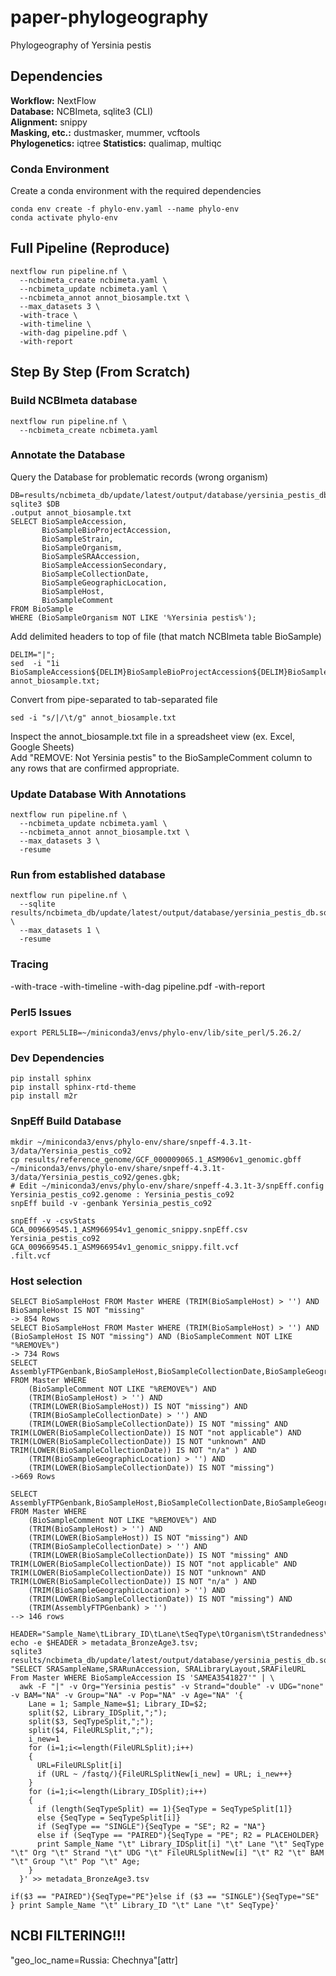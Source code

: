 # paper-phylogeography
Phylogeography of Yersinia pestis

## Dependencies
**Workflow:** NextFlow  
**Database:** NCBImeta, sqlite3 (CLI)  
**Alignment:** snippy  
**Masking, etc.:** dustmasker, mummer, vcftools   
**Phylogenetics:** iqtree
**Statistics:** qualimap, multiqc

### Conda Environment
Create a conda environment with the required dependencies  
```
conda env create -f phylo-env.yaml --name phylo-env
conda activate phylo-env
```

## Full Pipeline (Reproduce)
```
nextflow run pipeline.nf \
  --ncbimeta_create ncbimeta.yaml \
  --ncbimeta_update ncbimeta.yaml \
  --ncbimeta_annot annot_biosample.txt \
  --max_datasets 3 \
  -with-trace \
  -with-timeline \
  -with-dag pipeline.pdf \
  -with-report
```

## Step By Step (From Scratch)

### Build NCBImeta database
```
nextflow run pipeline.nf \
  --ncbimeta_create ncbimeta.yaml
```

### Annotate the Database
Query the Database for problematic records (wrong organism)
```
DB=results/ncbimeta_db/update/latest/output/database/yersinia_pestis_db.sqlite
sqlite3 $DB
.output annot_biosample.txt
SELECT BioSampleAccession,
       BioSampleBioProjectAccession,
       BioSampleStrain,
       BioSampleOrganism,
       BioSampleSRAAccession,
       BioSampleAccessionSecondary,
       BioSampleCollectionDate,
       BioSampleGeographicLocation,
       BioSampleHost,
       BioSampleComment
FROM BioSample
WHERE (BioSampleOrganism NOT LIKE '%Yersinia pestis%');
```
Add delimited headers to top of file (that match NCBImeta table BioSample)
```
DELIM="|";
sed  -i "1i BioSampleAccession${DELIM}BioSampleBioProjectAccession${DELIM}BioSampleStrain${DELIM}BioSampleOrganism${DELIM}BioSampleSRAAccession${DELIM}BioSampleAccessionSecondary${DELIM}BioSampleCollectionDate${DELIM}BioSampleGeographicLocation${DELIM}BioSampleHost${DELIM}BioSampleComment" annot_biosample.txt;
```
Convert from pipe-separated to tab-separated file
```
sed -i "s/|/\t/g" annot_biosample.txt
```
Inspect the annot_biosample.txt file in a spreadsheet view (ex. Excel, Google Sheets)  
Add "REMOVE: Not Yersinia pestis" to the BioSampleComment column to any rows that are confirmed appropriate.  


### Update Database With Annotations
```
nextflow run pipeline.nf \
  --ncbimeta_update ncbimeta.yaml \
  --ncbimeta_annot annot_biosample.txt \
  --max_datasets 3 \
  -resume
```

### Run from established database
```
nextflow run pipeline.nf \
  --sqlite results/ncbimeta_db/update/latest/output/database/yersinia_pestis_db.sqlite \
  --max_datasets 1 \
  -resume
```

### Tracing
-with-trace
-with-timeline
-with-dag pipeline.pdf
-with-report


### Perl5 Issues
```
export PERL5LIB=~/miniconda3/envs/phylo-env/lib/site_perl/5.26.2/
```

### Dev Dependencies
```
pip install sphinx
pip install sphinx-rtd-theme
pip install m2r
```

### SnpEff Build Database
```
mkdir ~/miniconda3/envs/phylo-env/share/snpeff-4.3.1t-3/data/Yersinia_pestis_co92
cp results/reference_genome/GCF_000009065.1_ASM906v1_genomic.gbff ~/miniconda3/envs/phylo-env/share/snpeff-4.3.1t-3/data/Yersinia_pestis_co92/genes.gbk;
# Edit ~/miniconda3/envs/phylo-env/share/snpeff-4.3.1t-3/snpEff.config
Yersinia_pestis_co92.genome : Yersinia_pestis_co92
snpEff build -v -genbank Yersinia_pestis_co92

snpEff -v -csvStats GCA_009669545.1_ASM966954v1_genomic_snippy.snpEff.csv Yersinia_pestis_co92 GCA_009669545.1_ASM966954v1_genomic_snippy.filt.vcf
.filt.vcf
```

### Host selection
```
SELECT BioSampleHost FROM Master WHERE (TRIM(BioSampleHost) > '') AND BioSampleHost IS NOT "missing"
-> 854 Rows
SELECT BioSampleHost FROM Master WHERE (TRIM(BioSampleHost) > '') AND (BioSampleHost IS NOT "missing") AND (BioSampleComment NOT LIKE "%REMOVE%")
-> 734 Rows
SELECT AssemblyFTPGenbank,BioSampleHost,BioSampleCollectionDate,BioSampleGeographicLocation FROM Master WHERE
    (BioSampleComment NOT LIKE "%REMOVE%") AND
	(TRIM(BioSampleHost) > '') AND
	(TRIM(LOWER(BioSampleHost)) IS NOT "missing") AND
	(TRIM(BioSampleCollectionDate) > '') AND
	(TRIM(LOWER(BioSampleCollectionDate)) IS NOT "missing" AND TRIM(LOWER(BioSampleCollectionDate)) IS NOT "not applicable") AND TRIM(LOWER(BioSampleCollectionDate)) IS NOT "unknown" AND TRIM(LOWER(BioSampleCollectionDate)) IS NOT "n/a" ) AND
	(TRIM(BioSampleGeographicLocation) > '') AND
	(TRIM(LOWER(BioSampleCollectionDate)) IS NOT "missing")
->669 Rows

SELECT AssemblyFTPGenbank,BioSampleHost,BioSampleCollectionDate,BioSampleGeographicLocation FROM Master WHERE
    (BioSampleComment NOT LIKE "%REMOVE%") AND
	(TRIM(BioSampleHost) > '') AND
	(TRIM(LOWER(BioSampleHost)) IS NOT "missing") AND
	(TRIM(BioSampleCollectionDate) > '') AND
	(TRIM(LOWER(BioSampleCollectionDate)) IS NOT "missing" AND TRIM(LOWER(BioSampleCollectionDate)) IS NOT "not applicable" AND TRIM(LOWER(BioSampleCollectionDate)) IS NOT "unknown" AND TRIM(LOWER(BioSampleCollectionDate)) IS NOT "n/a" ) AND
	(TRIM(BioSampleGeographicLocation) > '') AND
	(TRIM(LOWER(BioSampleCollectionDate)) IS NOT "missing") AND
	(TRIM(AssemblyFTPGenbank) > '')
--> 146 rows
```

```
HEADER="Sample_Name\tLibrary_ID\tLane\tSeqType\tOrganism\tStrandedness\tUDG_Treatment\tR1\tR2\tBAM\tGroup\tPopulations\tAge";
echo -e $HEADER > metadata_BronzeAge3.tsv;
sqlite3 results/ncbimeta_db/update/latest/output/database/yersinia_pestis_db.sqlite "SELECT SRASampleName,SRARunAccession, SRALibraryLayout,SRAFileURL From Master WHERE BioSampleAccession IS 'SAMEA3541827'" | \
  awk -F "|" -v Org="Yersinia pestis" -v Strand="double" -v UDG="none" -v BAM="NA" -v Group="NA" -v Pop="NA" -v Age="NA" '{
    Lane = 1; Sample_Name=$1; Library_ID=$2;
    split($2, Library_IDSplit,";");
    split($3, SeqTypeSplit,";");
    split($4, FileURLSplit,";");
    i_new=1
    for (i=1;i<=length(FileURLSplit);i++)
    {
      URL=FileURLSplit[i]
      if (URL ~ /fastq/){FileURLSplitNew[i_new] = URL; i_new++}
    }
    for (i=1;i<=length(Library_IDSplit);i++)
    {
      if (length(SeqTypeSplit) == 1){SeqType = SeqTypeSplit[1]}
      else {SeqType = SeqTypeSplit[i]}
      if (SeqType == "SINGLE"){SeqType = "SE"; R2 = "NA"}
      else if (SeqType == "PAIRED"){SeqType = "PE"; R2 = PLACEHOLDER}
      print Sample_Name "\t" Library_IDSplit[i] "\t" Lane "\t" SeqType "\t" Org "\t" Strand "\t" UDG "\t" FileURLSplitNew[i] "\t" R2 "\t" BAM "\t" Group "\t" Pop "\t" Age;
    }
  }' >> metadata_BronzeAge3.tsv
```

    if($3 == "PAIRED"){SeqType="PE"}else if ($3 == "SINGLE"){SeqType="SE" } print Sample_Name "\t" Library_ID "\t" Lane "\t" SeqType}'


## NCBI FILTERING!!!
"geo_loc_name=Russia: Chechnya"[attr]
